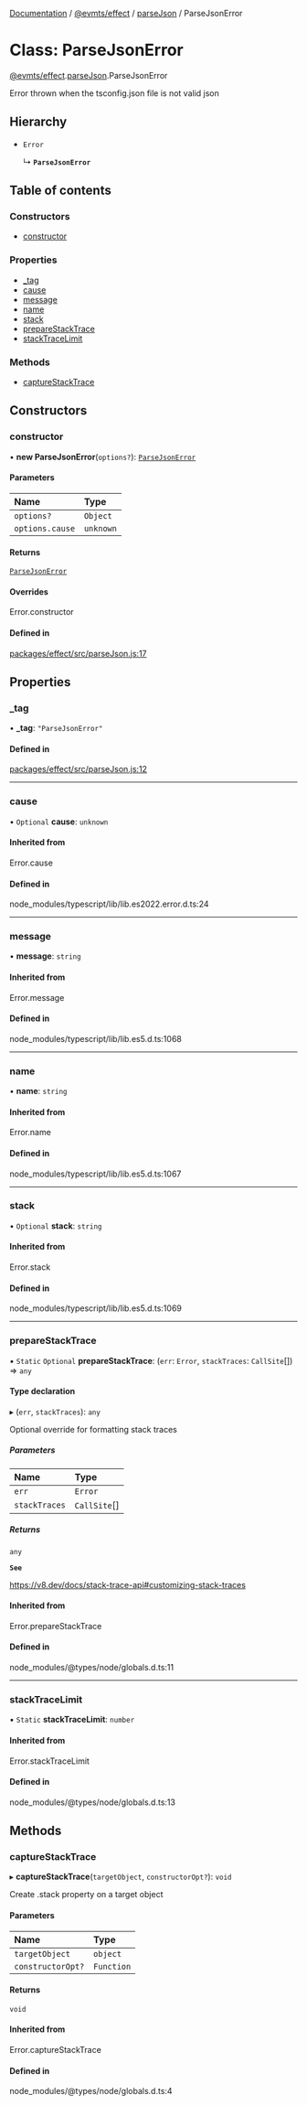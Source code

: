 [Documentation](../README.md) / [@evmts/effect](../modules/evmts_effect.md) / [parseJson](../modules/evmts_effect.parseJson.md) / ParseJsonError

# Class: ParseJsonError

[@evmts/effect](../modules/evmts_effect.md).[parseJson](../modules/evmts_effect.parseJson.md).ParseJsonError

Error thrown when the tsconfig.json file is not valid json

## Hierarchy

- `Error`

  ↳ **`ParseJsonError`**

## Table of contents

### Constructors

- [constructor](evmts_effect.parseJson.ParseJsonError.md#constructor)

### Properties

- [\_tag](evmts_effect.parseJson.ParseJsonError.md#_tag)
- [cause](evmts_effect.parseJson.ParseJsonError.md#cause)
- [message](evmts_effect.parseJson.ParseJsonError.md#message)
- [name](evmts_effect.parseJson.ParseJsonError.md#name)
- [stack](evmts_effect.parseJson.ParseJsonError.md#stack)
- [prepareStackTrace](evmts_effect.parseJson.ParseJsonError.md#preparestacktrace)
- [stackTraceLimit](evmts_effect.parseJson.ParseJsonError.md#stacktracelimit)

### Methods

- [captureStackTrace](evmts_effect.parseJson.ParseJsonError.md#capturestacktrace)

## Constructors

### constructor

• **new ParseJsonError**(`options?`): [`ParseJsonError`](evmts_effect.parseJson.ParseJsonError.md)

#### Parameters

| Name | Type |
| :------ | :------ |
| `options?` | `Object` |
| `options.cause` | `unknown` |

#### Returns

[`ParseJsonError`](evmts_effect.parseJson.ParseJsonError.md)

#### Overrides

Error.constructor

#### Defined in

[packages/effect/src/parseJson.js:17](https://github.com/evmts/evmts-monorepo/blob/main/packages/effect/src/parseJson.js#L17)

## Properties

### \_tag

• **\_tag**: ``"ParseJsonError"``

#### Defined in

[packages/effect/src/parseJson.js:12](https://github.com/evmts/evmts-monorepo/blob/main/packages/effect/src/parseJson.js#L12)

___

### cause

• `Optional` **cause**: `unknown`

#### Inherited from

Error.cause

#### Defined in

node_modules/typescript/lib/lib.es2022.error.d.ts:24

___

### message

• **message**: `string`

#### Inherited from

Error.message

#### Defined in

node_modules/typescript/lib/lib.es5.d.ts:1068

___

### name

• **name**: `string`

#### Inherited from

Error.name

#### Defined in

node_modules/typescript/lib/lib.es5.d.ts:1067

___

### stack

• `Optional` **stack**: `string`

#### Inherited from

Error.stack

#### Defined in

node_modules/typescript/lib/lib.es5.d.ts:1069

___

### prepareStackTrace

▪ `Static` `Optional` **prepareStackTrace**: (`err`: `Error`, `stackTraces`: `CallSite`[]) => `any`

#### Type declaration

▸ (`err`, `stackTraces`): `any`

Optional override for formatting stack traces

##### Parameters

| Name | Type |
| :------ | :------ |
| `err` | `Error` |
| `stackTraces` | `CallSite`[] |

##### Returns

`any`

**`See`**

https://v8.dev/docs/stack-trace-api#customizing-stack-traces

#### Inherited from

Error.prepareStackTrace

#### Defined in

node_modules/@types/node/globals.d.ts:11

___

### stackTraceLimit

▪ `Static` **stackTraceLimit**: `number`

#### Inherited from

Error.stackTraceLimit

#### Defined in

node_modules/@types/node/globals.d.ts:13

## Methods

### captureStackTrace

▸ **captureStackTrace**(`targetObject`, `constructorOpt?`): `void`

Create .stack property on a target object

#### Parameters

| Name | Type |
| :------ | :------ |
| `targetObject` | `object` |
| `constructorOpt?` | `Function` |

#### Returns

`void`

#### Inherited from

Error.captureStackTrace

#### Defined in

node_modules/@types/node/globals.d.ts:4
